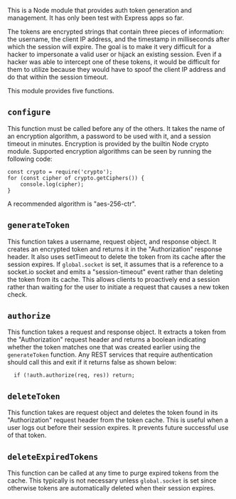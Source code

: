 This is a Node module that provides auth token generation and management.
It has only been test with Express apps so far.

The tokens are encrypted strings that contain three pieces
of information: the username, the client IP address, and the
timestamp in milliseconds after which the session will expire.
The goal is to make it very difficult for a hacker to
impersonate a valid user or hijack an existing session.
Even if a hacker was able to intercept one of these tokens,
it would be difficult for them to utilize
because they would have to spoof the client IP address
and do that within the session timeout.

This module provides five functions.

## `configure`
This function must be called before any of the others.
It takes the name of an encryption algorithm,
a password to be used with it,
and a session timeout in minutes.
Encryption is provided by the builtin Node crypto module.
Supported encryption algorithms can be seen by running the following code:
````
const crypto = require('crypto');
for (const cipher of crypto.getCiphers()) {
    console.log(cipher);
}
````
A recommended algorithm is "aes-256-ctr".

## `generateToken`
This function takes a username, request object,
and response object.  It creates an encrypted token
and returns it in the "Authorization" response header.
It also uses setTimeout to delete the token from its cache
after the session expires.
If `global.socket` is set, it assumes that is a reference
to a socket.io socket and emits a "session-timeout" event
rather than deleting the token from its cache.
This allows clients to proactively end a session rather than waiting
for the user to initiate a request that causes a new token check.

## `authorize`
This function takes a request and response object.
It extracts a token from the "Authorization" request header
and returns a boolean indicating whether the token matches
one that was created earlier using the `generateToken` function.
Any REST services that require authentication should call this
and exit if it returns false as shown below:
````
  if (!auth.authorize(req, res)) return;
````

## `deleteToken`
This function takes are request object and
deletes the token found in its "Authorization" request header
from the token cache.  This is useful when a user logs out
before their session expires.
It prevents future successful use of that token.

## `deleteExpiredTokens`
This function can be called at any time
to purge expired tokens from the cache.  This typically is
not necessary unless `global.socket` is set since otherwise
tokens are automatically deleted when their session expires.
